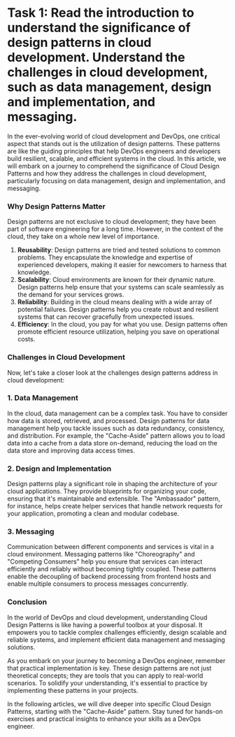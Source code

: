 # Task 1: Read the introduction to understand the significance of design patterns in cloud development. Understand the challenges in cloud development, such as data management, design and implementation, and messaging.

In the ever-evolving world of cloud development and DevOps, one critical aspect that stands out is the utilization of design patterns. These patterns are like the guiding principles that help DevOps engineers and developers build resilient, scalable, and efficient systems in the cloud. In this article, we will embark on a journey to comprehend the significance of Cloud Design Patterns and how they address the challenges in cloud development, particularly focusing on data management, design and implementation, and messaging.

### **Why Design Patterns Matter**

Design patterns are not exclusive to cloud development; they have been part of software engineering for a long time. However, in the context of the cloud, they take on a whole new level of importance.

1. **Reusability**: Design patterns are tried and tested solutions to common problems. They encapsulate the knowledge and expertise of experienced developers, making it easier for newcomers to harness that knowledge.
2. **Scalability**: Cloud environments are known for their dynamic nature. Design patterns help ensure that your systems can scale seamlessly as the demand for your services grows.
3. **Reliability**: Building in the cloud means dealing with a wide array of potential failures. Design patterns help you create robust and resilient systems that can recover gracefully from unexpected issues.
4. **Efficiency**: In the cloud, you pay for what you use. Design patterns often promote efficient resource utilization, helping you save on operational costs.

### **Challenges in Cloud Development**

Now, let's take a closer look at the challenges design patterns address in cloud development:

### 1. Data Management

In the cloud, data management can be a complex task. You have to consider how data is stored, retrieved, and processed. Design patterns for data management help you tackle issues such as data redundancy, consistency, and distribution. For example, the "Cache-Aside" pattern allows you to load data into a cache from a data store on-demand, reducing the load on the data store and improving data access times.

### 2. Design and Implementation

Design patterns play a significant role in shaping the architecture of your cloud applications. They provide blueprints for organizing your code, ensuring that it's maintainable and extensible. The "Ambassador" pattern, for instance, helps create helper services that handle network requests for your application, promoting a clean and modular codebase.

### 3. Messaging

Communication between different components and services is vital in a cloud environment. Messaging patterns like "Choreography" and "Competing Consumers" help you ensure that services can interact efficiently and reliably without becoming tightly coupled. These patterns enable the decoupling of backend processing from frontend hosts and enable multiple consumers to process messages concurrently.

### **Conclusion**

In the world of DevOps and cloud development, understanding Cloud Design Patterns is like having a powerful toolbox at your disposal. It empowers you to tackle complex challenges efficiently, design scalable and reliable systems, and implement efficient data management and messaging solutions.

As you embark on your journey to becoming a DevOps engineer, remember that practical implementation is key. These design patterns are not just theoretical concepts; they are tools that you can apply to real-world scenarios. To solidify your understanding, it's essential to practice by implementing these patterns in your projects.

In the following articles, we will dive deeper into specific Cloud Design Patterns, starting with the "Cache-Aside" pattern. Stay tuned for hands-on exercises and practical insights to enhance your skills as a DevOps engineer.